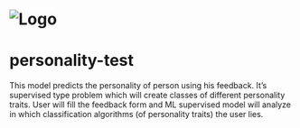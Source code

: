 # ![Logo](https://github.com/philkam/AI_Personality-Prediction-System-Through-CV-Analysis/blob/main/Readme_images/wemp_logo.svg)
# personality-test
This  model predicts the personality of person using his feedback. It’s supervised type problem which will create classes of different personality traits. User will fill the feedback form and ML supervised model will analyze in which classification algorithms  (of personality traits) the user lies. 
